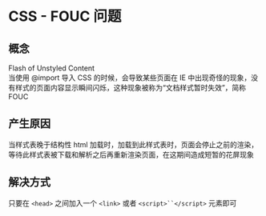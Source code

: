 # CSS - FOUC 问题  

## 概念  
Flash of Unstyled Content  
当使用 @import 导入 CSS 的时候，会导致某些页面在 IE 中出现奇怪的现象，没有样式的页面内容显示瞬间闪烁，这种现象被称为“文档样式暂时失效”，简称 FOUC  

## 产生原因  
当样式表晚于结构性 html 加载时，加载到此样式表时，页面会停止之前的渲染，等待此样式表被下载和解析之后再重新渲染页面，在这期间造成短暂的花屏现象  

## 解决方式  
 只要在 `<head>` 之间加入一个 `<link>` 或者 `<script>``</script>` 元素即可  